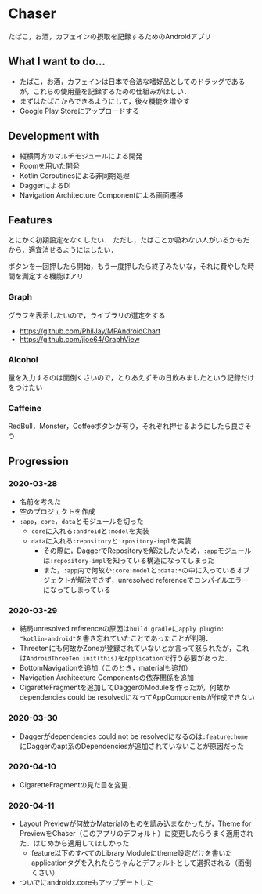 # Chaser
たばこ，お酒，カフェインの摂取を記録するためのAndroidアプリ

## What I want to do...
- たばこ，お酒，カフェインは日本で合法な嗜好品としてのドラッグであるが，これらの使用量を記録するための仕組みがほしい．
- まずはたばこからできるようにして，後々機能を増やす
- Google Play Storeにアップロードする

## Development with
- 縦横両方のマルチモジュールによる開発
- Roomを用いた開発
- Kotlin Coroutinesによる非同期処理
- DaggerによるDI
- Navigation Architecture Componentによる画面遷移

## Features
とにかく初期設定をなくしたい．
ただし，たばことか吸わない人がいるかもだから，適宜消せるようにはしたい．

ボタンを一回押したら開始，もう一度押したら終了みたいな，それに費やした時間を測定する機能はアリ

### Graph
グラフを表示したいので，ライブラリの選定をする
- https://github.com/PhilJay/MPAndroidChart
- https://github.com/jjoe64/GraphView

### Alcohol
量を入力するのは面倒くさいので，とりあえずその日飲みましたという記録だけをつけたい

### Caffeine
RedBull，Monster，Coffeeボタンが有り，それぞれ押せるようにしたら良さそう

## Progression
### 2020-03-28
- 名前を考えた
- 空のプロジェクトを作成
- `:app`，`core`，`data`とモジュールを切った
    - `core`に入れる`:android`と`:model`を実装
    - `data`に入れる`:repository`と`:rpository-impl`を実装
        - その際に，DaggerでRepositoryを解決したいため，`:app`モジュールは`:repository-impl`を知っている構造になってしまった
        - また，`:app`内で何故か`:core:model`と`:data:*`の中に入っているオブジェクトが解決できず，unresolved referenceでコンパイルエラーになってしまっている

### 2020-03-29
- 結局unresolved referenceの原因は`build.gradle`に`apply plugin: "kotlin-android"`を書き忘れていたことであったことが判明．
- Threetenにも何故かZoneが登録されていないとか言って怒られたが，これは`AndroidThreeTen.init(this)`を`Application`で行う必要があった．
- BottomNavigationを追加（このとき，materialも追加）
- Navigation Architecture Componentsの依存関係を追加
- CigaretteFragmentを追加してDaggerのModuleを作ったが，何故かdependencies could be resolvedになってAppComponentsが作成できない

### 2020-03-30
- Daggerがdependencies could not be resolvedになるのは`:feature:home`にDaggerのapt系のDependenciesが追加されていないことが原因だった

### 2020-04-10
- CigaretteFragmentの見た目を変更．

### 2020-04-11
- Layout Previewが何故かMaterialのものを読み込まなかったが，Theme for PreviewをChaser（このアプリのデフォルト）に変更したらうまく適用された．はじめから適用してほしかった
  - feature以下のすべてのLibrary Moduleにtheme設定だけを書いたapplicationタグを入れたらちゃんとデフォルトとして選択される（面倒くさい）
- ついでにandroidx.coreもアップデートした
